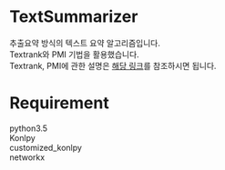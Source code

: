 # TextSummarizer
추출요약 방식의 텍스트 요약 알고리즘입니다.<br>Textrank와 PMI 기법을 활용했습니다.<br>Textrank, PMI에 관한 설명은 [해당 링크](https://bab2min.tistory.com/552)를 참조하시면 됩니다.


# Requirement
python3.5<br>
Konlpy<br>
customized_konlpy<br>
networkx<br>
